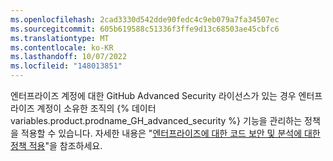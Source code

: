 ```yaml
---
ms.openlocfilehash: 2cad3330d542dde90fedc4c9eb079a7fa34507ec
ms.sourcegitcommit: 605b619588c51336f3ffe9d13c68503ae45cbfc6
ms.translationtype: MT
ms.contentlocale: ko-KR
ms.lasthandoff: 10/07/2022
ms.locfileid: "148013851"
---
```

엔터프라이즈 계정에 대한 GitHub Advanced Security 라이선스가 있는 경우 엔터프라이즈 계정이 소유한 조직의 {% 데이터 variables.product.prodname_GH_advanced_security %} 기능을 관리하는 정책을 적용할 수 있습니다. 자세한 내용은 "[엔터프라이즈에 대한 코드 보안 및 분석에 대한 정책 적용](/enterprise-cloud@latest/admin/policies/enforcing-policies-for-your-enterprise/enforcing-policies-for-advanced-security-in-your-enterprise)"을 참조하세요.
